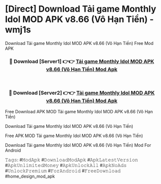 # [Direct] Download Tải game Monthly Idol MOD APK v8.66 (Vô Hạn Tiền) - wmj1s
Download Tải game Monthly Idol MOD APK v8.66 (Vô Hạn Tiền) Free Mod APK

<div align="center">
<h3>🔴 Download [Server1] 👉👉 <a href="https://apk-comot.site?title=Tải_game_Monthly_Idol_MOD_APK_v8.66_(Vô_Hạn_Tiền)">Tải game Monthly Idol MOD APK v8.66 (Vô Hạn Tiền) Mod Apk</a></h3><br>

<h3>🔴 Download [Server2] 👉👉 <a href="https://apk-comot.site?title=Tải_game_Monthly_Idol_MOD_APK_v8.66_(Vô_Hạn_Tiền)">Tải game Monthly Idol MOD APK v8.66 (Vô Hạn Tiền) Mod Apk</a></h3>
</div>


Free Download APK MOD Tải game Monthly Idol MOD APK v8.66 (Vô Hạn Tiền)

Download Tải game Monthly Idol MOD APK v8.66 (Vô Hạn Tiền) 

Free APK MOD Tải game Monthly Idol MOD APK v8.66 (Vô Hạn Tiền) 

Download Tải game Monthly Idol MOD APK v8.66 (Vô Hạn Tiền) Mod For Android

𝚃𝚊𝚐𝚜: #𝙼𝚘𝚍𝙰𝚙𝚔 #𝙳𝚘𝚠𝚗𝚕𝚘𝚊𝚍𝙼𝚘𝚍𝙰𝚙𝚔 #𝙰𝚙𝚔𝙻𝚊𝚝𝚎𝚜𝚝𝚅𝚎𝚛𝚜𝚒𝚘𝚗 #𝙰𝚙𝚔𝚄𝚗𝚕𝚒𝚖𝚒𝚝𝚎𝚍𝙼𝚘𝚗𝚎𝚢 #𝙰𝚙𝚔𝚄𝚗𝚕𝚘𝚌𝚔𝙰𝚕𝚕 #𝙰𝚙𝚔𝙽𝚘𝙰𝚍𝚜 #𝚄𝚗𝚕𝚘𝚌𝚔𝙿𝚛𝚎𝚖𝚒𝚞𝚖 #𝙵𝚘𝚛𝙰𝚗𝚍𝚛𝚘𝚒𝚍 #𝙵𝚛𝚎𝚎𝙳𝚘𝚠𝚗𝚕𝚘𝚊𝚍 #home_design_mod_apk